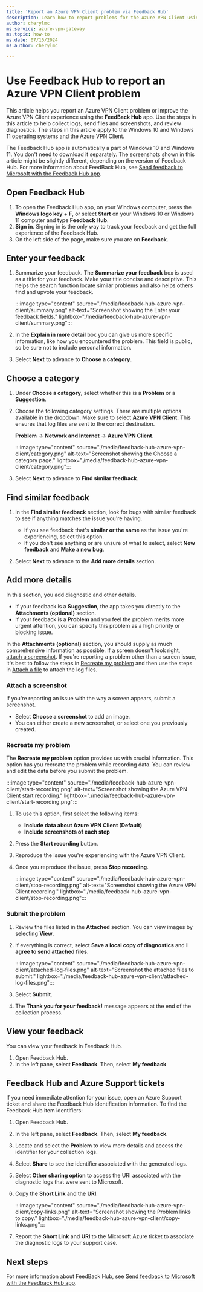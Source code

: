 ```yaml
---
title: 'Report an Azure VPN Client problem via Feedback Hub'
description: Learn how to report problems for the Azure VPN Client using the Microsoft Feedback Hub app.
author: cherylmc
ms.service: azure-vpn-gateway
ms.topic: how-to
ms.date: 07/16/2024
ms.author: cherylmc

---
```

# Use Feedback Hub to report an Azure VPN Client problem

This article helps you report an Azure VPN Client problem or improve the Azure VPN Client experience using the **FeedBack Hub** app. Use the steps in this article to help collect logs, send files and screenshots, and review diagnostics. The steps in this article apply to the Windows 10 and Windows 11 operating systems and the Azure VPN Client.

The Feedback Hub app is automatically a part of Windows 10 and Windows 11. You don't need to download it separately. The screenshots shown in this article might be slightly different, depending on the version of Feedback Hub. For more information about FeedBack Hub, see [Send feedback to Microsoft with the Feedback Hub app](https://support.microsoft.com/en-us/windows/send-feedback-to-microsoft-with-the-feedback-hub-app-f59187f8-8739-22d6-ba93-f66612949332).

## Open Feedback Hub

1. To open the Feedback Hub app, on your Windows computer, press the **Windows logo key** + **F**, or select **Start** on your Windows 10 or Windows 11 computer and type **Feedback Hub**.
1. **Sign in**. Signing in is the only way to track your feedback and get the full experience of the Feedback Hub.
1. On the left side of the page, make sure you are on **Feedback**.

## Enter your feedback

1. Summarize your feedback. The **Summarize your feedback** box is used as a title for your feedback. Make your title concise and descriptive. This helps the search function locate similar problems and also helps others find and upvote your feedback.

   :::image type="content" source="./media/feedback-hub-azure-vpn-client/summary.png" alt-text="Screenshot showing the Enter your feedback fields." lightbox="./media/feedback-hub-azure-vpn-client/summary.png":::
1. In the **Explain in more detail** box you can give us more specific information, like how you encountered the problem. This field is public, so be sure not to include personal information.
1. Select **Next** to advance to **Choose a category**.

## Choose a category

1. Under **Choose a category**, select whether this is a **Problem** or a **Suggestion**.

1. Choose the following category settings. There are multiple options available in the dropdown. Make sure to select **Azure VPN Client**. This ensures that log files are sent to the correct destination.

   **Problem** -> **Network and Internet** -> **Azure VPN Client**.

    :::image type="content" source="./media/feedback-hub-azure-vpn-client/category.png" alt-text="Screenshot showing the Choose a category page." lightbox="./media/feedback-hub-azure-vpn-client/category.png":::
1. Select **Next** to advance to **Find similar feedback**.

## Find similar feedback

1. In the **Find similar feedback** section, look for bugs with similar feedback to see if anything matches the issue you're having.
  
   * If you see feedback that's **similar or the same** as the issue you're experiencing, select this option.
   * If you don't see anything or are unsure of what to select, select **New feedback** and **Make a new bug**.
1. Select **Next** to advance to the **Add more details** section.

## Add more details

In this section, you add diagnostic and other details.

* If your feedback is a **Suggestion**, the app takes you directly to the **Attachments (optional)** section.
* If your feedback is a **Problem** and you feel the problem merits more urgent attention, you can specify this problem as a high priority or blocking issue.

In the **Attachments (optional)** section, you should supply as much comprehensive information as possible. If a screen doesn't look right, [attach a screenshot](#attach-a-screenshot). If you're reporting a problem other than a screen issue, it's best to follow the steps in [Recreate my problem](#recreate-my-problem) and then use the steps in [Attach a file](#attach-a-file) to attach the log files.

### Attach a screenshot

If you're reporting an issue with the way a screen appears, submit a screenshot.

* Select **Choose a screenshot** to add an image.
* You can either create a new screenshot, or select one you previously created.

### Recreate my problem

The **Recreate my problem** option provides us with crucial information. This option has you recreate the problem while recording data. You can review and edit the data before you submit the problem.

:::image type="content" source="./media/feedback-hub-azure-vpn-client/start-recording.png" alt-text="Screenshot showing the Azure VPN Client start recording." lightbox="./media/feedback-hub-azure-vpn-client/start-recording.png":::

1. To use this option, first select the following items:

   * **Include data about Azure VPN Client (Default)**
   * **Include screenshots of each step**
1. Press the **Start recording** button.
1. Reproduce the issue you're experiencing with the Azure VPN Client.
1. Once you reproduce the issue, press **Stop recording**.

   :::image type="content" source="./media/feedback-hub-azure-vpn-client/stop-recording.png" alt-text="Screenshot showing the Azure VPN Client recording." lightbox="./media/feedback-hub-azure-vpn-client/stop-recording.png":::


### Submit the problem

1. Review the files listed in the **Attached** section. You can view images by selecting **View**.
1. If everything is correct, select **Save a local copy of diagnostics** and **I agree to send attached files**.

   :::image type="content" source="./media/feedback-hub-azure-vpn-client/attached-log-files.png" alt-text="Screenshot the attached files to submit." lightbox="./media/feedback-hub-azure-vpn-client/attached-log-files.png":::
1. Select **Submit**.
1. The **Thank you for your feedback!** message appears at the end of the collection process.

## View your feedback

You can view your feedback in Feedback Hub.

1. Open Feedback Hub.
1. In the left pane, select **Feedback**. Then, select **My feedback**

## Feedback Hub and Azure Support tickets

If you need immediate attention for your issue, open an Azure Support ticket and share the Feedback Hub identification information. To find the Feedback Hub item identifiers:

1. Open Feedback Hub.
1. In the left pane, select **Feedback**. Then, select **My feedback**.
1. Locate and select the **Problem** to view more details and access the identifier for your collection logs.
1. Select **Share** to see the identifier associated with the generated logs.
1. Select **Other sharing option** to access the URI associated with the diagnostic logs that were sent to Microsoft.
1. Copy the **Short Link** and the **URI**.

   :::image type="content" source="./media/feedback-hub-azure-vpn-client/copy-links.png" alt-text="Screenshot showing the Problem links to copy." lightbox="./media/feedback-hub-azure-vpn-client/copy-links.png":::
1. Report the **Short Link** and **URI** to the Microsoft Azure ticket to associate the diagnostic logs to your support case.

## Next steps

For more information about FeedBack Hub, see [Send feedback to Microsoft with the Feedback Hub app](https://support.microsoft.com/windows/send-feedback-to-microsoft-with-the-feedback-hub-app-f59187f8-8739-22d6-ba93-f66612949332).
